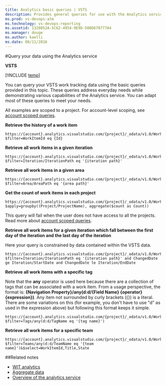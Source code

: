 ```yaml
---
title: Analytics basic queries | VSTS  
description: Provides general queries for use with the Analytics service for VSTS (SEO; work item history, work items in a given iteration, work item in a given area, work items per project, work items per iteration, work items per tag, work items per team, cumulative flow diagram)
ms.prod: vs-devops-alm
ms.technology: vs-devops-reporting
ms.assetid: 1320852A-5C62-4954-9E9D-508D670777A4
ms.manager: douge
ms.author: kaelli
ms.date: 08/11/2016
---
```


#Query your data using the Analytics service  

**VSTS**  

[!INCLUDE [temp](../_shared/analytics-preview.md)]

You can query your VSTS work tracking data using the basic queries provided in this topic. These queries address everyday needs while demonstrating various capabilities of the
Analytics service. You can adapt most of these queries to meet your needs.

All examples are scoped to a project. For account-level scoping, see [account scoped queries](account-scoped-queries).


**Retrieve the history of a work item**

```
https://{account}.analytics.visualstudio.com/{project}/_odata/v1.0/WorkItemRevisions?$filter=WorkItemId eq {Id}
```

**Retrieve all work items in a given iteration**

```
https://{account}.analytics.visualstudio.com/{project}/_odata/v1.0/WorkItems?$filter=Iteration/IterationPath eq '{iteration path}'
```

**Retrieve all work items in a given area**

```
https://{account}.analytics.visualstudio.com/{project}/_odata/v1.0/WorkItems?$filter=Area/AreaPath eq '{area path}'
```

**Get the count of work items in each project**
```
https://{account}.analytics.visualstudio.com/{project}/_odata/v1.0/WorkItems?$apply=groupby((Project/ProjectName), aggregate($count as Count))
```

This query will fail when the user does not have access to all the projects. Read more about [account scoped queries](Account-scoped-queries.md).

**Retrieve all work items for a given iteration which fall between the first day of the iteration and the last day of the iteration**

Here your query is constrained by data 
contained within the VSTS data. 

```
https://{account}.analytics.visualstudio.com/{project}/_odata/v1.0/WorkItems?$filter=Iteration/IterationPath eq '{iteration path}' and ChangedDate ge Iteration/StartDate and ChangedDate le Iteration/EndDate
```

**Retrieve all work items with a specific tag**

Note that the **any** operator is used here because there are a collection of tags that can be associated with a work item.
From a usage perspective, the format is: **{Navigation Property}/any(d:d/{Field Name} {operator} {expression})**. Any item not surrounded by curly brackets ({}) is a literal. There are some variations on this (for example, you don't have to use "d" as used in the expression above)
but following this format keeps it simple.

```
https://{account}.analytics.visualstudio.com/{project}/_odata/v1.0/WorkItems?$filter=Tags/any(d:d/TagName eq '{tag name}')
```

**Retrieve all work items for a specific team**

```
https://{account}.analytics.visualstudio.com/{project}/_odata/v1.0/WorkItems?$filter=Teams/any(d:d/TeamName eq '{team name}')&$select=WorkItemId,Title,State
```
##Related notes 

- [WIT analytics](wit-analytics.md)  
- [Aggregate data](aggregated-data-analytics.md)
- [Overview of the analytics service](overview-analytics-service.md)
